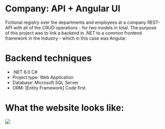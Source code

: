 # Company: API + Angular UI

Fictional registry over the departments and employees at a company
REST-API with all of the CRUD operations - for two models in total.
The purpose of this project was to link a backend in .NET to a common frontend framework in the industry - which in this case was Angular. 


# Backend techniques

- .NET 6.0  C#
- Project type: Web Application
- Database: Microsoft SQL Server
- ORM: [Entity Framework] Code first


# What the website looks like:
![](https://github.com/Articunatu/Company_AngularAPI/blob/master/Documentation/angular-page.gif)
